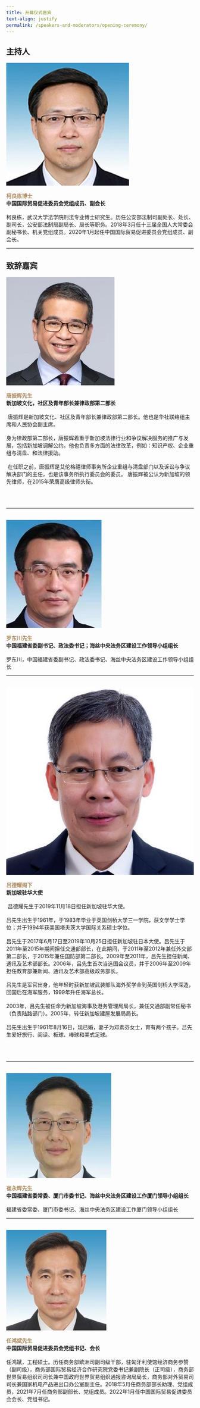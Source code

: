 ```yaml
---
title: 开幕仪式嘉宾
text-align: justify
permalink: /speakers-and-moderators/opening-ceremony/
---
```


<style> 
.content img {
  max-width: 200px;
  margin-left: 0;
  }

.speaker-name {
  color: #AC8B60;
}
</style>

## 主持人
<div class="sgds-container">
  <div class="row is-desktop">
    <div class="col is-10-mobile is-10-tablet is-3-desktop is-3-widescreen is-3-fullhd">
    <img src="/images/speakers-opening-ke liangdong.jpg" alt="Photo of Ke Liangdong"> 
    </div>
    <div class="col">
    <p>
    <b class="speaker-name">柯良栋博士 </b><br>
    <b>中国国际贸易促进委员会党组成员、副会长 </b><br> <br> 
    柯良栋，武汉大学法学院刑法专业博士研究生。历任公安部法制司副处长、处长、副司长，公安部法制局副局长、局长等职务。2018年3月任十三届全国人大常委会副秘书长、机关党组成员。2020年1月起任中国国际贸易促进委员会党组成员、副会长。
    </p>
    </div>
  </div>
  </div>
  <hr>

## 致辞嘉宾

<div class="sgds-container">
  <div class="row is-desktop">
    <div class="col is-10-mobile is-10-tablet is-3-desktop is-3-widescreen is-3-fullhd">
    <img src="/images/speakers-opening-Minister Edwin Tong2.jpg" alt="Photo of Minister Edwin Tong"> 
    </div>
    <div class="col">
    <p>
    <b class="speaker-name">唐振辉先生</b><br>
    <b>新加坡文化，社区及青年部长兼律政部第二部长</b><br> <br> 
  唐振辉是新加坡文化、社区及青年部长兼律政部第二部长。他也是华社联络组主席和人民协会副主席。 <br> <br>
   身为律政部第二部长，唐振辉着重于新加坡法律行业和争议解决服务的推广与发展，包括新加坡调解公约。他也负责多方面的法律改革，例如：知识产权、企业重组与清盘、和法律援助。 <br> <br>
  在任职之前，唐振辉是艾伦格禧律师事务所企业重组与清盘部门以及诉讼与争议解决部门的主任，也是该事务所执行委员会的委员。 唐振辉被公认为新加坡的领先律师，在2015年荣膺高级律师头衔。 
    </p>
    </div>
  </div>
 <hr>
 <br>
 
 <div class="row is-desktop">
    <div class="col is-10-mobile is-10-tablet is-3-desktop is-3-widescreen is-3-fullhd">
    <img src="/images/speakers-opening-luo dongchuan.jpg" alt="Photo of Luo Dongchuan"> 
    </div>
    <div class="col">
    <p>
    <b class="speaker-name">罗东川先生 </b><br>
    <b>中国福建省委副书记、政法委书记；海丝中央法务区建设工作领导小组组长 </b> <br><br>
    罗东川，中国福建省委副书记、政法委书记、海丝中央法务区建设工作领导小组组长
    </p>
    </div>
  </div>
<hr>
<br>

  <div class="row is-desktop">
    <div class="col is-10-mobile is-10-tablet is-3-desktop is-3-widescreen is-3-fullhd">
    <img src="/images/speakers-opening-Lui Tuck Yew.jpg" alt="Photo of Lui Tuck Yew"> 
    </div>
    <div class="col">
    <p>
    <b class="speaker-name">吕德耀阁下</b><br>
    <b>新加坡驻华大使</b><br> <br> 
  吕德耀先生于2019年11月18日担任新加坡驻华大使。 <br><br>
吕先生出生于1961年，于1983年毕业于英国剑桥大学三一学院，获文学学士学位；并于1994年获美国塔夫茨大学国际关系硕士学位。 <br><br>
吕先生于2017年6月17日至2019年10月25日担任新加坡驻日本大使。吕先生于2011年至2015年期间担任交通部部长，在此期间，于2011年至2012年兼任外交部第二部长，于2015年兼任国防部第二部长。2009年至2011年，吕先生担任新闻、通讯及艺术部部长。2006年，吕先生首次当选国会议员，并于2006年至2009年担任教育部兼新闻、通讯及艺术部高级政务部长。 <br><br>
吕先生是军官出身，他年轻时获新加坡武装部队海外奖学金到英国剑桥大学深造，回国后在海军服务，1999年升任海军总长。<br><br> 
2003年，吕先生被任命为新加坡海事及港务管理局局长，兼任交通部副常任秘书（负责陆路部门）。2005年，转任新加坡建屋发展局局长。 <br><br>
吕先生出生于1961年8月16日，现已婚，妻子为邓素芬女士，育有两个孩子。吕先生爱好旅行、阅读、板球、棒球和美式足球。
    </p>
    </div>
  </div>
<hr>
<br>

 <div class="row is-desktop">
    <div class="col is-10-mobile is-10-tablet is-3-desktop is-3-widescreen is-3-fullhd">
    <img src="/images/speakers-opening-cui yonghui.jpg" alt="Photo of Cui Yonghui"> 
    </div>
    <div class="col">
    <p>
    <b class="speaker-name">崔永辉先生 </b><br>
    <b>中国福建省委常委、厦门市委书记、海丝中央法务区建设工作厦门领导小组组长 </b> <br><br>
    福建省委常委、厦门市委书记、海丝中央法务区建设工作厦门领导小组组长
    </p>
    </div>
  </div>

<hr>
<br>

<div class="row is-desktop">
    <div class="col is-10-mobile is-10-tablet is-3-desktop is-3-widescreen is-3-fullhd">
    <img src="/images/speakers-opening-ren hongbin.jpg" alt="Photo of Ren Hongbin"> 
    </div>
    <div class="col">
    <p>
    <b class="speaker-name">任鸿斌先生 </b><br>
    <b>中国国际贸易促进委员会党组书记、会长 </b><br><br>
    任鸿斌，工程硕士。历任商务部欧洲司副司级干部，驻匈牙利使馆经济商务参赞（副司级），商务部国际贸易经济合作研究院党委书记兼副院长（正司级），商务部世界贸易组织司司长兼中国政府世界贸易组织通报咨询局局长，商务部对外贸易司司长兼国家机电产品进出口办公室副主任。2018年5月任商务部部长助理、党组成员，2021年7月任商务部副部长、党组成员。2022年1月任中国国际贸易促进委员会会长、党组书记。
    </p>
    </div>
  </div>
 </div>
